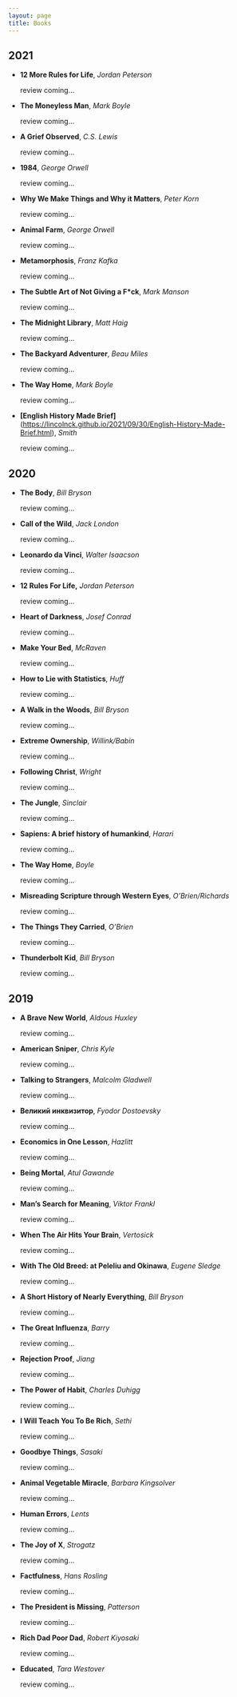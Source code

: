 ```yaml
---
layout: page
title: Books
---
```


## 2021

- **12 More Rules for Life**, *Jordan Peterson*

	review coming...

- **The Moneyless Man**, *Mark Boyle*

	review coming...

- **A Grief Observed**, *C.S. Lewis*

	review coming...

- **1984**, *George Orwell*

	review coming...

- **Why We Make Things and Why it Matters**, *Peter Korn*

	review coming...

- **Animal Farm**, *George Orwell*

	review coming...

- **Metamorphosis**, *Franz Kafka*

	review coming...

- **The Subtle Art of Not Giving a F\*ck**, *Mark Manson*

	review coming...

- **The Midnight Library**, *Matt Haig*

	review coming...

- **The Backyard Adventurer**, *Beau Miles*

	review coming...

- **The Way Home**, *Mark Boyle*

	review coming...

- **[English History Made Brief]**(https://lincolnck.github.io/2021/09/30/English-History-Made-Brief.html), *Smith*

	review coming...

## 2020

- **The Body**, *Bill Bryson*

	review coming...

- **Call of the Wild**, *Jack London*

	review coming...

- **Leonardo da Vinci**, *Walter Isaacson*

	review coming...

- **12 Rules For Life,** *Jordan Peterson*

	review coming...

- **Heart of Darkness**, *Josef Conrad*

	review coming...

- **Make Your Bed**, *McRaven*

	review coming...

- **How to Lie with Statistics**, *Huff*

	review coming...

- **A Walk in the Woods**, *Bill Bryson*

	review coming...

- **Extreme Ownership**, *Willink/Babin*

	review coming...

- **Following Christ**, *Wright*

	review coming...

- **The Jungle**, *Sinclair*

	review coming...

- **Sapiens: A brief history of humankind**, *Harari*

	review coming...

- **The Way Home**, *Boyle*

	review coming...

- **Misreading Scripture through Western Eyes**, *O’Brien/Richards*

	review coming...

- **The Things They Carried**, *O’Brien*

	review coming...

- **Thunderbolt Kid**, *Bill Bryson*

	review coming...


## 2019

- **A Brave New World**, *Aldous Huxley*

	review coming...

- **American Sniper**, *Chris Kyle*

	review coming...

- **Talking to Strangers**, *Malcolm Gladwell*

	review coming...

- **Великий инквизитор**, *Fyodor Dostoevsky*

	review coming...

- **Economics in One Lesson**, *Hazlitt*

	review coming...

- **Being Mortal**, *Atul Gawande*

	review coming...

- **Man’s Search for Meaning**, *Viktor Frankl*

	review coming...

- **When The Air Hits Your Brain**, *Vertosick*

	review coming...

- **With The Old Breed: at Peleliu and Okinawa**, *Eugene Sledge*

	review coming...

- **A Short History of Nearly Everything**, *Bill Bryson*

	review coming...

- **The Great Influenza**, *Barry*

	review coming...

- **Rejection Proof**, *Jiang*

	review coming...

- **The Power of Habit**, *Charles Duhigg*

	review coming...

- **I Will Teach You To Be Rich**, *Sethi*

	review coming...

- **Goodbye Things**, *Sasaki*

	review coming...

- **Animal Vegetable Miracle**, *Barbara Kingsolver*

	review coming...

- **Human Errors**, *Lents*

	review coming...

- **The Joy of X**, *Strogatz*

	review coming...

- **Factfulness**, *Hans Rosling*

	review coming...

- **The President is Missing**, *Patterson*

	review coming...

- **Rich Dad Poor Dad**, *Robert Kiyosaki*

	review coming...

- **Educated**, *Tara Westover*

	review coming...
